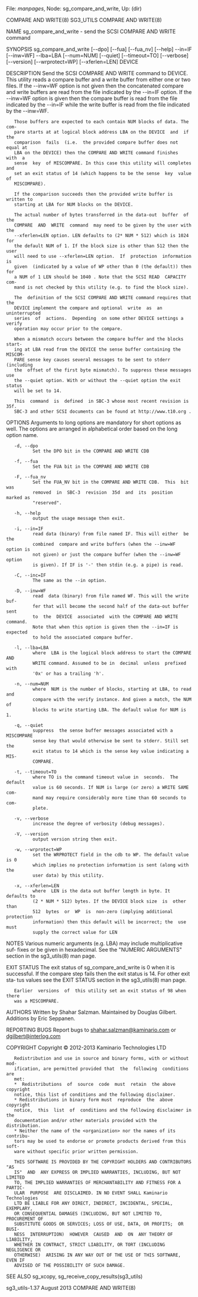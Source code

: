 File: *manpages*,  Node: sg_compare_and_write,  Up: (dir)

COMPARE AND WRITE(8)               SG3_UTILS              COMPARE AND WRITE(8)



NAME
       sg_compare_and_write - send the SCSI COMPARE AND WRITE command

SYNOPSIS
       sg_compare_and_write   [--dpo]   [--fua]  [--fua_nv]  [--help]  --in=IF
       [--inw=WF] --lba=LBA [--num=NUM] [--quiet]  [--timeout=TO]  [--verbose]
       [--version] [--wrprotect=WP] [--xferlen=LEN] DEVICE

DESCRIPTION
       Send the SCSI COMPARE AND WRITE command to DEVICE. This utility reads a
       compare buffer and a write buffer from either one or two files. If  the
       --inw=WF  option  is  not given then the concatenated compare and write
       buffers are read from the file indicated by the --in=IF option. If  the
       --inw=WF  option is given then the compare buffer is read from the file
       indicated by the --in=IF while the write buffer is read from  the  file
       indicated by the --inw=WF.

       Those buffers are expected to each contain NUM blocks of data. The com‐
       pare starts at at logical block address LBA on the DEVICE  and  if  the
       comparison  fails  (i.e.  the provided compare buffer does not equal at
       LBA on the DEVICE) then the COMPARE AND WRITE command finishes  with  a
       sense  key  of MISCOMPARE. In this case this utility will completes and
       set an exit status of 14 (which happens to be the sense  key  value  of
       MISCOMPARE).

       If the comparison succeeds then the provided write buffer is written to
       starting at LBA for NUM blocks on the DEVICE.

       The actual number of bytes transferred in the data-out  buffer  of  the
       COMPARE  AND  WRITE  command  may need to be given by the user with the
       --xferlen=LEN option. LEN defaults to (2* NUM * 512) which is 1024  for
       the default NUM of 1. If the block size is other than 512 then the user
       will need to use --xferlen=LEN option.  If  protection  information  is
       given  (indicated by a value of WP other than 0 (the default)) then for
       a NUM of 1 LEN should be 1040 . Note that the SCSI READ  CAPACITY  com‐
       mand is not checked by this utility (e.g. to find the block size).

       The  definition of the SCSI COMPARE AND WRITE command requires that the
       DEVICE implement the compare and optional  write  as  an  uninterrupted
       series  of  actions.  Depending  on some other DEVICE settings a verify
       operation may occur prior to the compare.

       When a mismatch occurs between the compare buffer and the blocks start‐
       ing at LBA read from the DEVICE the sense buffer containing the MISCOM‐
       PARE sense key causes several messages to be sent to stderr  (including
       the  offset of the first byte mismatch). To suppress these messages use
       the --quiet option. With or without the --quiet option the exit  status
       will be set to 14.

       This  command  is  defined  in SBC-3 whose most recent revision is 35f.
       SBC-3 and other SCSI documents can be found at http://www.t10.org .

OPTIONS
       Arguments to long options are mandatory for short options as well.  The
       options  are  arranged  in  alphabetical order based on the long option
       name.

       -d, --dpo
              Set the DPO bit in the COMPARE AND WRITE CDB

       -f, --fua
              Set the FUA bit in the COMPARE AND WRITE CDB

       -F, --fua_nv
              Set the FUA_NV bit in the COMPARE AND WRITE CDB.  This  bit  was
              removed  in  SBC-3  revision  35d  and  its  position  marked as
              "reserved".

       -h, --help
              output the usage message then exit.

       -i, --in=IF
              read data (binary) from file named IF. This will either  be  the
              combined  compare and write buffers (when the --inw=WF option is
              not given) or just the compare buffer (when the --inw=WF  option
              is given). If IF is '-' then stdin (e.g. a pipe) is read.

       -C, --inc=IF
              The same as the --in option.

       -D, --inw=WF
              read  data (binary) from file named WF. This will the write buf‐
              fer that will become the second half of the data-out buffer sent
              to  the  DEVICE  associated  with the COMPARE AND WRITE command.
              Note that when this option is given then the --in=IF is expected
              to hold the associated compare buffer.

       -l, --lba=LBA
              where  LBA is the logical block address to start the COMPARE AND
              WRITE command. Assumed to be in  decimal  unless  prefixed  with
              '0x' or has a trailing 'h'.

       -n, --num=NUM
              where  NUM is the number of blocks, starting at LBA, to read and
              compare with the verify instance. And given a match, the NUM  of
              blocks to write starting LBA. The default value for NUM is 1.

       -q, --quiet
              suppress  the sense buffer messages associated with a MISCOMPARE
              sense key that would otherwise be sent to stderr. Still set  the
              exit status to 14 which is the sense key value indicating a MIS‐
              COMPARE.

       -t, --timeout=TO
              where TO is the command timeout value in  seconds.  The  default
              value is 60 seconds. If NUM is large (or zero) a WRITE SAME com‐
              mand may require considerably more time than 60 seconds to  com‐
              plete.

       -v, --verbose
              increase the degree of verbosity (debug messages).

       -V, --version
              output version string then exit.

       -w, --wrprotect=WP
              set the WRPROTECT field in the cdb to WP. The default value is 0
              which implies no protection information is sent (along with  the
              user data) by this utility.

       -x, --xferlen=LEN
              where  LEN is the data out buffer length in byte. It defaults to
              (2 * NUM * 512) bytes. If the DEVICE block size  is  other  than
              512  bytes  or  WP  is  non-zero (implying additional protection
              information) then this default will be incorrect; the  use  must
              supply the correct value for LEN

NOTES
       Various  numeric  arguments  (e.g. LBA) may include multiplicative suf‐
       fixes or be given in hexadecimal. See the "NUMERIC  ARGUMENTS"  section
       in the sg3_utils(8) man page.

EXIT STATUS
       The  exit status of sg_compare_and_write is 0 when it is successful. If
       the compare step fails then the exit status is 14. For other exit  sta‐
       tus values see the EXIT STATUS section in the sg3_utils(8) man page.

       Earlier  versions  of  this utility set an exit status of 98 when there
       was a MISCOMPARE.

AUTHORS
       Written by Shahar Salzman. Maintained by Douglas Gilbert. Additions  by
       Eric Seppanen.

REPORTING BUGS
       Report bugs to shahar.salzman@kaminario.com or dgilbert@interlog.com

COPYRIGHT
       Copyright © 2012-2013 Kaminario Technologies LTD

       Redistribution and use in source and binary forms, with or without mod‐
       ification, are permitted provided that  the  following  conditions  are
       met:
       *  Redistributions  of  source  code  must  retain  the above copyright
       notice, this list of conditions and the following disclaimer.
       * Redistributions in binary form must  reproduce  the  above  copyright
       notice,  this  list  of  conditions and the following disclaimer in the
       documentation and/or other materials provided with the distribution.
       * Neither the name of the <organization> nor the names of its contribu‐
       tors may be used to endorse or promote products derived from this soft‐
       ware without specific prior written permission.

       THIS SOFTWARE IS PROVIDED BY THE COPYRIGHT HOLDERS AND CONTRIBUTORS "AS
       IS"  AND  ANY EXPRESS OR IMPLIED WARRANTIES, INCLUDING, BUT NOT LIMITED
       TO, THE IMPLIED WARRANTIES OF MERCHANTABILITY AND FITNESS FOR A PARTIC‐
       ULAR  PURPOSE  ARE DISCLAIMED. IN NO EVENT SHALL Kaminario Technologies
       LTD BE LIABLE FOR ANY DIRECT, INDIRECT, INCIDENTAL, SPECIAL, EXEMPLARY,
       OR CONSEQUENTIAL DAMAGES (INCLUDING, BUT NOT LIMITED TO, PROCUREMENT OF
       SUBSTITUTE GOODS OR SERVICES; LOSS OF USE, DATA, OR PROFITS;  OR  BUSI‐
       NESS  INTERRUPTION)  HOWEVER  CAUSED  AND  ON  ANY THEORY OF LIABILITY,
       WHETHER IN CONTRACT, STRICT LIABILITY, OR TORT (INCLUDING NEGLIGENCE OR
       OTHERWISE)  ARISING IN ANY WAY OUT OF THE USE OF THIS SOFTWARE, EVEN IF
       ADVISED OF THE POSSIBILITY OF SUCH DAMAGE.


SEE ALSO
       sg_xcopy, sg_receive_copy_results(sg3_utils)



sg3_utils-1.37                    August 2013             COMPARE AND WRITE(8)
